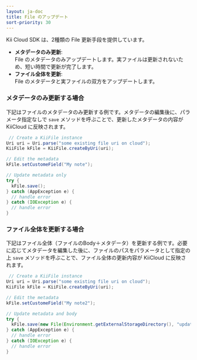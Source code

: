 ```yaml
---
layout: ja-doc
title: File のアップデート
sort-priority: 30
---
```

Kii Cloud SDK は、2種類の File 更新手段を提供しています。

 * **メタデータのみ更新**:  
File のメタデータのみアップデートします。実ファイルは更新されないため、短い時間で更新が完了します。
 * **ファイル全体を更新**:  
File のメタデータと実ファイルの双方をアップデートします。

### メタデータのみ更新する場合

下記はファイルのメタデータのみ更新する例です。メタデータの編集後に、パラメータ指定なしで `save` メソッドを呼ぶことで、更新したメタデータの内容が KiiCloud に反映されます。

```java
 // Create a KiiFile instance
Uri uri = Uri.parse("some existing file uri on cloud");
KiiFile kFile = KiiFile.createByUri(uri);

// Edit the metadata
kFile.setCustomeField("My note");

// Update metadata only
try {
  kFile.save();
} catch (AppException e) {
  // handle error
} catch (IOException e) {
  // handle error
}
```

### ファイル全体を更新する場合

下記はファイル全体（ファイルのBody＋メタデータ）を更新する例です。必要に応じてメタデータを編集した後に、ファイルのパスをパラメータとして指定の上 `save` メソッドを呼ぶことで、ファイル全体の更新内容が KiiCloud に反映されます。

```java
 // Create a KiiFile instance
Uri uri = Uri.parse("some existing file uri on cloud");
KiiFile kFile = KiiFile.createByUri(uri);

// Edit the metadata
kFile.setCustomeField("My note2");

// Update metadata and body
try {
  kFile.save(new File(Environment.getExternalStorageDirectory(), "updateFile.txt"));
} catch (AppException e) {
  // handle error
} catch (IOException e) {
  // handle error
}
```
